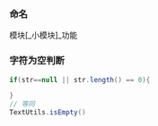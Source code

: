### 命名
模块[_小模块]_功能

### 字符为空判断
```java
if(str==null || str.length() == 0){

}
// 等同
TextUtils.isEmpty()
```
